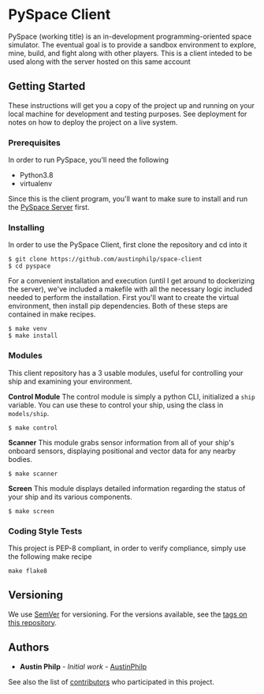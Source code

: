 # PySpace Client

PySpace (working title) is an in-development programming-oriented space simulator. The eventual goal is to provide a sandbox environment to explore, mine, build, and fight along with other players. This is a client inteded to be used along with the server hosted on this same account

## Getting Started

These instructions will get you a copy of the project up and running on your local machine for development and testing purposes. See deployment for notes on how to deploy the project on a live system.

### Prerequisites

In order to run PySpace, you'll need the following

 - Python3.8
 - virtualenv

 Since this is the client program, you'll want to make sure to install and run
 the [PySpace Server](https://github.com/austinphilp/space-client) first.


### Installing

In order to use the PySpace Client, first clone the repository and cd into it

```
$ git clone https://github.com/austinphilp/space-client
$ cd pyspace
```

For a convenient installation and execution (until I get around to dockerizing the server), we've included a makefile with all the necessary logic included needed to perform the installation. First you'll want to create the virtual environment, then install pip dependencies. Both of these steps are contained in make recipes.

```
$ make venv
$ make install
```

### Modules
This client repository has a 3 usable modules, useful for controlling your ship
and examining your environment.

**Control Module**
The control module is simply a python CLI, initialized a `ship` variable. You can use these to control your ship, using the class in `models/ship`.

```
$ make control
```

**Scanner**
This module grabs sensor information from all of your ship's onboard sensors, displaying positional and vector data for any nearby bodies.

```
$ make scanner
```

**Screen**
This module displays detailed information regarding the status of your ship and its various components.

```
$ make screen
```

### Coding Style Tests

This project is PEP-8 compliant, in order to verify compliance, simply use the
following make recipe

```
make flake8
```

## Versioning

We use [SemVer](http://semver.org/) for versioning. For the versions available, see the [tags on this repository](https://github.com/your/project/tags). 

## Authors

* **Austin Philp** - *Initial work* - [AustinPhilp](https://github.com/austinphilp)

See also the list of [contributors](https://github.com/your/project/contributors) who participated in this project.
